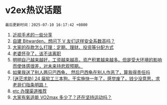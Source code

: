 # v2ex热议话题

`最后更新时间：2025-07-10 16:17:42 +0800`

1. [近视手术的一些分享](https://www.v2ex.com/t/1144188)
1. [自建 Bitwarden，想问下 V 友们这样安全系数高吗？](https://www.v2ex.com/t/1144080)
1. [大家的存款怎么打理：定期、理财、投资等分配方式](https://www.v2ex.com/t/1144148)
1. [老婆怀孕了，该不该离职](https://www.v2ex.com/t/1144145)
1. [明明自己越来越好，工资越来越高，资产积累越来越多。但是受大环境的影响而使体感很差，对未来持悲观预期。](https://www.v2ex.com/t/1144164)
1. [如果我送了别人两只巴西龟， 然后巴西龟在别人作恶了，算我得责任吗](https://www.v2ex.com/t/1144034)
1. [[迷茫求助] 24 届软工三本狗，干实施快一年了，感觉废了，钱少没意思，求老哥们指条明路！](https://www.v2ex.com/t/1144054)
1. [etc 办理渠道推荐](https://www.v2ex.com/t/1144154)
1. [大家有氧适能 VO2max 多少了？还在坚持运动吗？](https://www.v2ex.com/t/1144097)

